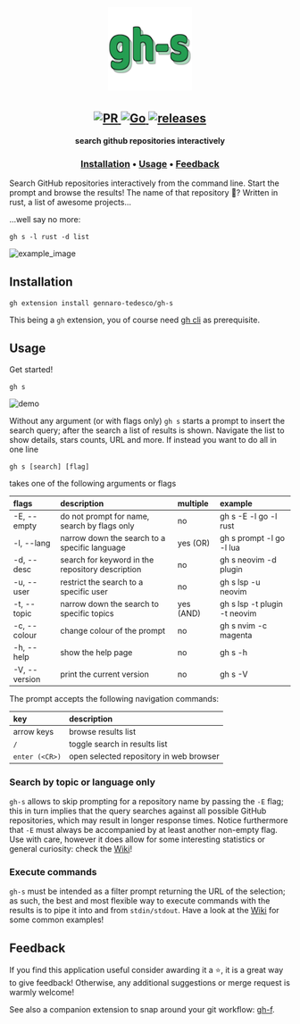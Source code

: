 <h1 align="center">
  <br>
  <img width="150" height="150" src="gh-s-logo.png">
  <br>
</h1>

<h2 align="center">
  <a href="#" onclick="return false;">
    <img alt="PR" src="https://img.shields.io/badge/PRs-welcome-brightgreen.svg?style=flat"/>
  </a>
  <a href="https://golang.org/">
    <img alt="Go" src="https://img.shields.io/badge/go-%2300ADD8.svg?&style=flat&logo=go&logoColor=white"/>
  </a>
  <a href="https://github.com/gennaro-tedesco/gh-s/releases">
    <img alt="releases" src="https://img.shields.io/github/release/gennaro-tedesco/gh-s"/>
  </a>
</h2>

<h4 align="center">search github repositories interactively</h4>
<h3 align="center">
  <a href="#Installation">Installation</a> •
  <a href="#Usage">Usage</a> •
  <a href="#Feedback">Feedback</a>
</h3>

Search GitHub repositories interactively from the command line. Start the prompt and browse the results! The name of that repository 🤔? Written in rust, a list of awesome projects...

...well say no more:
```
gh s -l rust -d list
```

<img alt="example_image" src="https://user-images.githubusercontent.com/15387611/151635859-4a8a2200-b000-4e03-888a-2dc8ddcef009.png">

## Installation
```
gh extension install gennaro-tedesco/gh-s
```
This being a `gh` extension, you of course need [gh cli](https://github.com/cli/cli) as prerequisite.

## Usage
Get started!
```
gh s
```

![demo](https://user-images.githubusercontent.com/15387611/151630538-07574523-662a-4e74-b117-4afec38794ad.gif)

Without any argument (or with flags only) `gh s` starts a prompt to insert the search query; after the search a list of results is shown. Navigate the list to show details, stars counts, URL and more. If instead you want to do all in one line
```
gh s [search] [flag]
```
takes one of the following arguments or flags

| flags        | description                                      | multiple   | example
|:------------ |:------------------------------------------------ |:---------- |:--------
| -E, --empty  | do not prompt for name, search by flags only     | no         | gh s -E -l go -l rust
| -l, --lang   | narrow down the search to a specific language    | yes (OR)   | gh s prompt -l go -l lua
| -d, --desc   | search for keyword in the repository description | no         | gh s neovim -d plugin
| -u, --user   | restrict the search to a specific user           | no         | gh s lsp -u neovim
| -t, --topic  | narrow down the search to specific topics        | yes (AND)  | gh s lsp -t plugin -t neovim
| -c, --colour | change colour of the prompt                      | no         | gh s nvim -c magenta
| -h, --help   | show the help page                               | no         | gh s -h
| -V, --version| print the current version                        | no         | gh s -V

The prompt accepts the following navigation commands:

| key           | description
|:------------- |:-----------------------------------
| arrow keys    | browse results list
| `/`           | toggle search in results list
| `enter (<CR>)`| open selected repository in web browser

### Search by topic or language only
`gh-s` allows to skip prompting for a repository name by passing the `-E` flag; this in turn implies that the query searches against all possible GitHub repositories, which may result in longer response times. Notice furthermore that `-E` must always be accompanied by at least another non-empty flag. Use with care, however it does allow for some interesting statistics or general curiosity: check the [Wiki](https://github.com/gennaro-tedesco/gh-s/wiki/Common-queries)!

### Execute commands
`gh-s` must be intended as a filter prompt returning the URL of the selection; as such, the best and most flexible way to execute commands with the results is to pipe it into and from `stdin/stdout`. Have a look at the [Wiki](https://github.com/gennaro-tedesco/gh-s/wiki/Execute-commands) for some common examples!

## Feedback
If you find this application useful consider awarding it a ⭐, it is a great way to give feedback! Otherwise, any additional suggestions or merge request is warmly welcome!

See also a companion extension to snap around your git workflow: [gh-f](https://github.com/gennaro-tedesco/gh-f).
